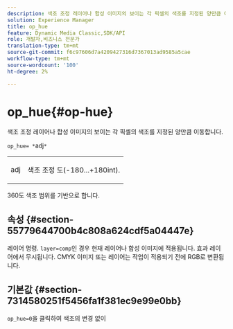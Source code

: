 ```yaml
---
description: 색조 조정 레이어나 합성 이미지의 보이는 각 픽셀의 색조를 지정된 양만큼 이동합니다.
solution: Experience Manager
title: op_hue
feature: Dynamic Media Classic,SDK/API
role: 개발자,비즈니스 전문가
translation-type: tm+mt
source-git-commit: f6c97606d7a4209427316d7367013ad9585a5cae
workflow-type: tm+mt
source-wordcount: '100'
ht-degree: 2%

---
```



# op_hue{#op-hue}

색조 조정 레이어나 합성 이미지의 보이는 각 픽셀의 색조를 지정된 양만큼 이동합니다.

`op_hue= *`adj`*`

<table id="simpletable_7DC7ABA384664BDDAA65B8DEEF7859A8"> 
 <tr class="strow"> 
  <td class="stentry"> <p><span class="varname"> adj</span> </p> </td> 
  <td class="stentry"> <p>색조 조정 도(-180...+180int). </p></td> 
 </tr> 
</table>

360도 색조 범위를 기반으로 합니다.

## 속성 {#section-55779644700b4c808a624cdf5a04447e}

레이어 명령. `layer=comp`인 경우 현재 레이어나 합성 이미지에 적용됩니다. 효과 레이어에서 무시됩니다. CMYK 이미지 또는 레이어는 작업이 적용되기 전에 RGB로 변환됩니다.

## 기본값 {#section-7314580251f5456fa1f381ec9e99e0bb}

`op_hue=0`을 클릭하여 색조의 변경 없이

